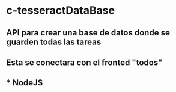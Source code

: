# c-tesseractDataBase
## API para crear una base de datos donde se guarden todas las tareas 

## Esta se conectara con el fronted "todos"

## * NodeJS 